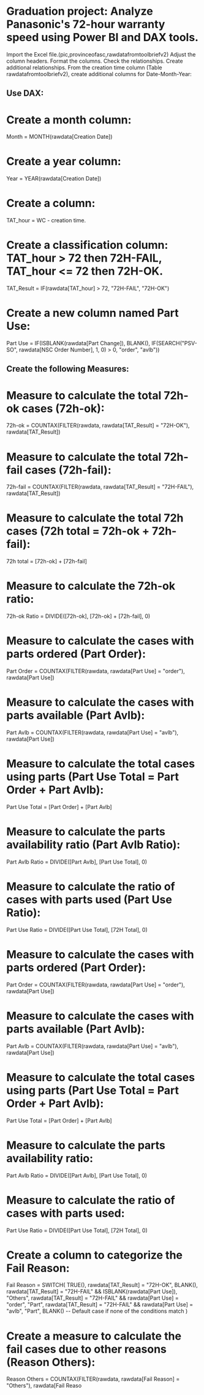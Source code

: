# Graduation project: Analyze Panasonic's 72-hour warranty speed using Power BI and DAX tools.

Import the Excel file.(pic,provinceofasc,rawdatafromtoolbriefv2)
Adjust the column headers.
Format the columns.
Check the relationships.
Create additional relationships.
From the creation time column (Table rawdatafromtoolbriefv2), create additional columns for Date-Month-Year:

## Use DAX:
# Create a month column: 
Month = MONTH(rawdata[Creation Date])
# Create a year column: 
Year = YEAR(rawdata[Creation Date])
# Create a column: 
TAT_hour = WC - creation time.
# Create a classification column: TAT_hour > 72 then 72H-FAIL, TAT_hour <= 72 then 72H-OK.
TAT_Result = IF(rawdata[TAT_hour] > 72, "72H-FAIL", "72H-OK")
# Create a new column named Part Use: 
Part Use = IF(ISBLANK(rawdata[Part Change]), BLANK(), IF(SEARCH("PSV-SO", rawdata[NSC Order Number], 1, 0) > 0, "order", "avlb"))

## Create the following Measures:
# Measure to calculate the total 72h-ok cases (72h-ok):
72h-ok = COUNTAX(FILTER(rawdata, rawdata[TAT_Result] = "72H-OK"), rawdata[TAT_Result])
# Measure to calculate the total 72h-fail cases (72h-fail):
72h-fail = COUNTAX(FILTER(rawdata, rawdata[TAT_Result] = "72H-FAIL"), rawdata[TAT_Result])
# Measure to calculate the total 72h cases (72h total = 72h-ok + 72h-fail):
72h total = [72h-ok] + [72h-fail]
# Measure to calculate the 72h-ok ratio:
72h-ok Ratio = DIVIDE([72h-ok], [72h-ok] + [72h-fail], 0)
# Measure to calculate the cases with parts ordered (Part Order):
Part Order = COUNTAX(FILTER(rawdata, rawdata[Part Use] = "order"), rawdata[Part Use])
# Measure to calculate the cases with parts available (Part Avlb):
Part Avlb = COUNTAX(FILTER(rawdata, rawdata[Part Use] = "avlb"), rawdata[Part Use])
# Measure to calculate the total cases using parts (Part Use Total = Part Order + Part Avlb):
Part Use Total = [Part Order] + [Part Avlb]
# Measure to calculate the parts availability ratio (Part Avlb Ratio):
Part Avlb Ratio = DIVIDE([Part Avlb], [Part Use Total], 0)
# Measure to calculate the ratio of cases with parts used (Part Use Ratio):
Part Use Ratio = DIVIDE([Part Use Total], [72H Total], 0)
# Measure to calculate the cases with parts ordered (Part Order):
Part Order = COUNTAX(FILTER(rawdata, rawdata[Part Use] = "order"), rawdata[Part Use])
# Measure to calculate the cases with parts available (Part Avlb):
Part Avlb = COUNTAX(FILTER(rawdata, rawdata[Part Use] = "avlb"), rawdata[Part Use])
# Measure to calculate the total cases using parts (Part Use Total = Part Order + Part Avlb):
Part Use Total = [Part Order] + [Part Avlb]
# Measure to calculate the parts availability ratio:
Part Avlb Ratio = DIVIDE([Part Avlb], [Part Use Total], 0)
# Measure to calculate the ratio of cases with parts used:
Part Use Ratio = DIVIDE([Part Use Total], [72H Total], 0)
# Create a column to categorize the Fail Reason:
Fail Reason = 
SWITCH(
    TRUE(),
    rawdata[TAT_Result] = "72H-OK", BLANK(),
    rawdata[TAT_Result] = "72H-FAIL" && ISBLANK(rawdata[Part Use]), "Others",
    rawdata[TAT_Result] = "72H-FAIL" && rawdata[Part Use] = "order", "Part",
    rawdata[TAT_Result] = "72H-FAIL" && rawdata[Part Use] = "avlb", "Part",
    BLANK()  -- Default case if none of the conditions match
)
# Create a measure to calculate the fail cases due to other reasons (Reason Others):
Reason Others = COUNTAX(FILTER(rawdata, rawdata[Fail Reason] = "Others"), rawdata[Fail Reaso
